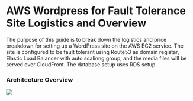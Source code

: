 # AWS Wordpress for Fault Tolerance Site Logistics and Overview  

The purpose of this guide is to break down the logistics and price breakdown for setting up a WordPress site on the AWS EC2 service.  The site is configured to be fault tolerant using Route53 as domain registar,  Elastic Load Balancer with auto scalinng group, and the media files will be served over CloudFront.  The database setup uses RDS setup.  

### Architecture Overview  

![](https://camo.githubusercontent.com/278cc5fe248c3e2f0a64eb91875c00d3e17e682a/68747470733a2f2f7332322e706f7374696d672e6f72672f35616a7373636330312f53637265656e5f53686f745f323031365f31315f30385f61745f375f3320202020325f33365f504d2e706e67=100x325) 


